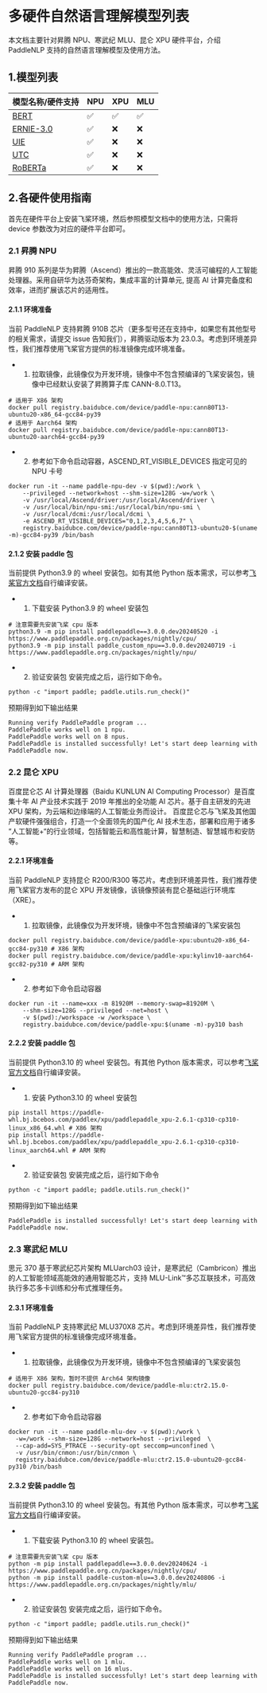 # 多硬件自然语言理解模型列表
本文档主要针对昇腾 NPU、寒武纪 MLU、昆仑 XPU 硬件平台，介绍 PaddleNLP 支持的自然语言理解模型及使用方法。
## 1.模型列表
| 模型名称/硬件支持 | NPU | XPU | MLU |
| - | - | - | - |
| [BERT](https://github.com/PaddlePaddle/PaddleNLP/tree/develop/slm/model_zoo/bert) | ✅ | ✅ | ✅ |
| [ERNIE-3.0](https://github.com/PaddlePaddle/PaddleNLP/tree/develop/slm/model_zoo/ernie-3.0) | ✅ | ❌ | ❌ |
| [UIE](https://github.com/PaddlePaddle/PaddleNLP/tree/develop/slm/model_zoo/uie) | ✅ | ❌ | ❌ |
| [UTC](https://github.com/PaddlePaddle/PaddleNLP/tree/release/2.8/applications/zero_shot_text_classification) | ✅ | ❌ | ❌ |
| [RoBERTa](https://github.com/PaddlePaddle/PaddleNLP/tree/develop/slm/model_zoo/roberta) | ✅ | ❌ | ❌ |

## 2.各硬件使用指南
首先在硬件平台上安装飞桨环境，然后参照模型文档中的使用方法，只需将 device 参数改为对应的硬件平台即可。
### 2.1 昇腾 NPU
昇腾 910 系列是华为昇腾（Ascend）推出的一款高能效、灵活可编程的人工智能处理器。采用自研华为达芬奇架构，集成丰富的计算单元, 提高 AI 计算完备度和效率，进而扩展该芯片的适用性。
#### 2.1.1 环境准备
当前 PaddleNLP 支持昇腾 910B 芯片（更多型号还在支持中，如果您有其他型号的相关需求，请提交 issue 告知我们），昇腾驱动版本为 23.0.3。考虑到环境差异性，我们推荐使用飞桨官方提供的标准镜像完成环境准备。
- 1. 拉取镜像，此镜像仅为开发环境，镜像中不包含预编译的飞桨安装包，镜像中已经默认安装了昇腾算子库 CANN-8.0.T13。

```
# 适用于 X86 架构
docker pull registry.baidubce.com/device/paddle-npu:cann80T13-ubuntu20-x86_64-gcc84-py39
# 适用于 Aarch64 架构
docker pull registry.baidubce.com/device/paddle-npu:cann80T13-ubuntu20-aarch64-gcc84-py39
```

- 2. 参考如下命令启动容器，ASCEND_RT_VISIBLE_DEVICES 指定可见的 NPU 卡号
```
docker run -it --name paddle-npu-dev -v $(pwd):/work \
    --privileged --network=host --shm-size=128G -w=/work \
    -v /usr/local/Ascend/driver:/usr/local/Ascend/driver \
    -v /usr/local/bin/npu-smi:/usr/local/bin/npu-smi \
    -v /usr/local/dcmi:/usr/local/dcmi \
    -e ASCEND_RT_VISIBLE_DEVICES="0,1,2,3,4,5,6,7" \
    registry.baidubce.com/device/paddle-npu:cann80T13-ubuntu20-$(uname -m)-gcc84-py39 /bin/bash
```
#### 2.1.2 安装 paddle 包
当前提供 Python3.9 的 wheel 安装包。如有其他 Python 版本需求，可以参考[飞桨官方文档](https://www.paddlepaddle.org.cn/install/quick)自行编译安装。

- 1. 下载安装 Python3.9 的 wheel 安装包

```
# 注意需要先安装飞桨 cpu 版本
python3.9 -m pip install paddlepaddle==3.0.0.dev20240520 -i https://www.paddlepaddle.org.cn/packages/nightly/cpu/
python3.9 -m pip install paddle_custom_npu==3.0.0.dev20240719 -i https://www.paddlepaddle.org.cn/packages/nightly/npu/
```
- 2. 验证安装包
安装完成之后，运行如下命令。
```
python -c "import paddle; paddle.utils.run_check()"
```
预期得到如下输出结果
```
Running verify PaddlePaddle program ...
PaddlePaddle works well on 1 npu.
PaddlePaddle works well on 8 npus.
PaddlePaddle is installed successfully! Let's start deep learning with PaddlePaddle now.
```
### 2.2 昆仑 XPU
百度昆仑芯 AI 计算处理器（Baidu KUNLUN AI Computing Processor）是百度集十年 AI 产业技术实践于 2019 年推出的全功能 AI 芯片。基于自主研发的先进 XPU 架构，为云端和边缘端的人工智能业务而设计。 百度昆仑芯与飞桨及其他国产软硬件强强组合，打造一个全面领先的国产化 AI 技术生态，部署和应用于诸多 “人工智能+“的行业领域，包括智能云和高性能计算，智慧制造、智慧城市和安防等。
#### 2.2.1 环境准备
当前 PaddleNLP 支持昆仑 R200/R300 等芯片。考虑到环境差异性，我们推荐使用飞桨官方发布的昆仑 XPU 开发镜像，该镜像预装有昆仑基础运行环境库（XRE）。
- 1. 拉取镜像，此镜像仅为开发环境，镜像中不包含预编译的飞桨安装包
```
docker pull registry.baidubce.com/device/paddle-xpu:ubuntu20-x86_64-gcc84-py310 # X86 架构
docker pull registry.baidubce.com/device/paddle-xpu:kylinv10-aarch64-gcc82-py310 # ARM 架构
```
- 2. 参考如下命令启动容器
```
docker run -it --name=xxx -m 81920M --memory-swap=81920M \
    --shm-size=128G --privileged --net=host \
    -v $(pwd):/workspace -w /workspace \
    registry.baidubce.com/device/paddle-xpu:$(uname -m)-py310 bash
```
#### 2.2.2 安装 paddle 包
当前提供 Python3.10 的 wheel 安装包。有其他 Python 版本需求，可以参考[飞桨官方文档](https://www.paddlepaddle.org.cn/install/quick)自行编译安装。

- 1. 安装 Python3.10 的 wheel 安装包
```
pip install https://paddle-whl.bj.bcebos.com/paddlex/xpu/paddlepaddle_xpu-2.6.1-cp310-cp310-linux_x86_64.whl # X86 架构
pip install https://paddle-whl.bj.bcebos.com/paddlex/xpu/paddlepaddle_xpu-2.6.1-cp310-cp310-linux_aarch64.whl # ARM 架构
```
- 2. 验证安装包
安装完成之后，运行如下命令
```
python -c "import paddle; paddle.utils.run_check()"
```
预期得到如下输出结果
```
PaddlePaddle is installed successfully! Let's start deep learning with PaddlePaddle now.
```
### 2.3 寒武纪 MLU
思元 370 基于寒武纪芯片架构 MLUarch03 设计，是寒武纪（Cambricon）推出的人工智能领域高能效的通用智能芯片，支持 MLU-Link™多芯互联技术，可高效执行多芯多卡训练和分布式推理任务。
#### 2.3.1 环境准备
当前 PaddleNLP 支持寒武纪 MLU370X8 芯片。考虑到环境差异性，我们推荐使用飞桨官方提供的标准镜像完成环境准备。
- 1. 拉取镜像，此镜像仅为开发环境，镜像中不包含预编译的飞桨安装包
```
# 适用于 X86 架构，暂时不提供 Arch64 架构镜像
docker pull registry.baidubce.com/device/paddle-mlu:ctr2.15.0-ubuntu20-gcc84-py310
```
- 2. 参考如下命令启动容器
```
docker run -it --name paddle-mlu-dev -v $(pwd):/work \
  -w=/work --shm-size=128G --network=host --privileged  \
  --cap-add=SYS_PTRACE --security-opt seccomp=unconfined \
  -v /usr/bin/cnmon:/usr/bin/cnmon \
  registry.baidubce.com/device/paddle-mlu:ctr2.15.0-ubuntu20-gcc84-py310 /bin/bash
```
#### 2.3.2 安装 paddle 包
当前提供 Python3.10 的 wheel 安装包。有其他 Python 版本需求，可以参考[飞桨官方文档](https://www.paddlepaddle.org.cn/install/quick)自行编译安装。

- 1. 下载安装 Python3.10 的 wheel 安装包。
```
# 注意需要先安装飞桨 cpu 版本
python -m pip install paddlepaddle==3.0.0.dev20240624 -i https://www.paddlepaddle.org.cn/packages/nightly/cpu/
python -m pip install paddle-custom-mlu==3.0.0.dev20240806 -i https://www.paddlepaddle.org.cn/packages/nightly/mlu/
```
- 2. 验证安装包
安装完成之后，运行如下命令。
```
python -c "import paddle; paddle.utils.run_check()"
```
预期得到如下输出结果
```
Running verify PaddlePaddle program ...
PaddlePaddle works well on 1 mlu.
PaddlePaddle works well on 16 mlus.
PaddlePaddle is installed successfully! Let's start deep learning with PaddlePaddle now.
```
